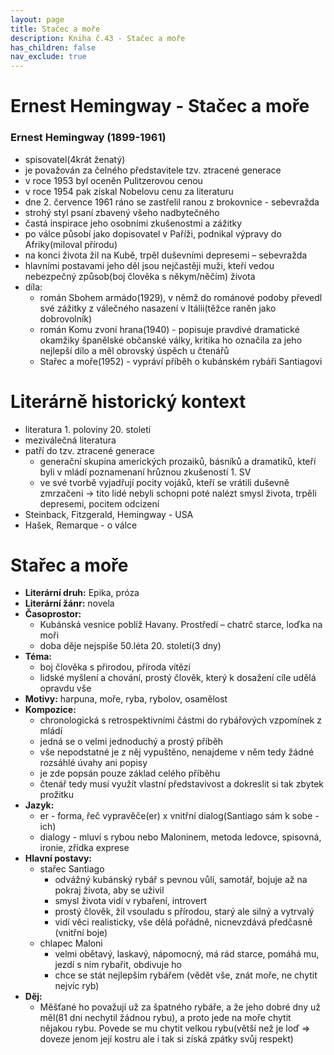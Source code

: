 ```yaml
---
layout: page
title: Stačec a moře
description: Kniha č.43 - Stačec a moře
has_children: false
nav_exclude: true
---
```

# Ernest Hemingway - Stačec a moře

### Ernest Hemingway (1899-1961)
- spisovatel(4krát ženatý)
- je považován za čelného představitele tzv. ztracené generace
- v roce 1953 byl oceněn Pulitzerovou cenou
- v roce 1954 pak získal Nobelovu cenu za literaturu
- dne 2. července 1961 ráno se zastřelil ranou z brokovnice - sebevražda
- strohý styl psaní zbavený všeho nadbytečného
- častá inspirace jeho osobními zkušenostmi a zážitky
- po válce působí jako dopisovatel v Paříži, podnikal výpravy do Afriky(miloval přírodu)
- na konci života žil na Kubě, trpěl duševními depresemi – sebevražda
- hlavními postavami jeho děl jsou nejčastěji muži, kteří vedou nebezpečný způsob(boj člověka s někym/něčím)
života
- díla:
    - román Sbohem armádo(1929), v němž do románové podoby převedl své zážitky z válečného nasazení v Itálii(těžce raněn jako dobrovolník)
    - román Komu zvoní hrana(1940) - popisuje pravdivé dramatické okamžiky španělské občanské války, kritika ho označila za jeho nejlepší dílo a měl obrovský úspěch u čtenářů
    - Stařec a moře(1952) - vypráví příběh o kubánském rybáři Santiagovi

# Literárně historický kontext
- literatura 1. poloviny 20. století
- meziválečná literatura
- patří do tzv. ztracené generace
    - generační skupina amerických prozaiků, básníků a dramatiků, kteří byli v mládí
    poznamenaní hrůznou zkušeností 1. SV
    - ve své tvorbě vyjadřují pocity vojáků, kteří se vrátili duševně zmrzačeni → tito
lidé nebyli schopni poté nalézt smysl života, trpěli depresemi, pocitem odcizení
- Steinback, Fitzgerald, Hemingway - USA
- Hašek, Remarque - o válce

# Stařec a moře
- **Literární druh:** Epika, próza
- **Literární žánr:** novela
- **Časoprostor:** 
    - Kubánská vesnice poblíž Havany. Prostředí – chatrč starce, loďka na moři
    - doba děje nejspíše 50.léta 20. století(3 dny)
- **Téma:** 
    - boj člověka s přirodou, příroda vítězí
    - lidské myšlení a chování, prostý člověk, který k dosažení cíle udělá opravdu vše
- **Motivy:** harpuna, moře, ryba, rybolov, osamělost 
- **Kompozice:**
    - chronologická s retrospektivními částmi do rybářových vzpomínek z mládí
    - jedná se o velmi jednoduchý a prostý příběh
    - vše nepodstatné je z něj vypuštěno, nenajdeme v něm tedy žádné rozsáhlé úvahy ani popisy
    - je zde popsán pouze základ celého příběhu
    - čtenář tedy musí využít vlastní představivost a dokreslit si tak zbytek prožitku
- **Jazyk:**
    - er - forma, řeč vypravěče(er) x vnitřní dialog(Santiago sám k sobe -ich)
    - dialogy - mluví s rybou nebo Maloninem, metoda ledovce, spisovná, ironie, zřídka exprese
- **Hlavní postavy:**
    - stařec Santiago
        - odvážný kubánský rybář s pevnou vůlí, samotář, bojuje až na pokraj života, aby se uživil
        - smysl života vidí v rybaření, introvert
        - prostý člověk, žil vsouladu s přírodou, starý ale silný a vytrvalý
        - vidí věci realisticky, vše dělá pořádně, nicnevzdává předčasně (vnitřní boje)
    - chlapec Maloni
        - velmi obětavý, laskavý, nápomocný, má rád starce, pomáhá mu, jezdí s ním rybařit, obdivuje ho
        - chce se stát nejlepším rybářem (vědět vše, znát moře, ne chytit nejvíc ryb)
- **Děj:**
    - Měšťané ho považují už za špatného rybáře, a že jeho dobré dny už měl(81 dni nechytil žádnou rybu), a proto jede na moře chytit nějakou rybu. Povede se mu chytit velkou rybu(větší než je loď => doveze jenom její kostru ale i tak si získá zpátky svůj respekt)